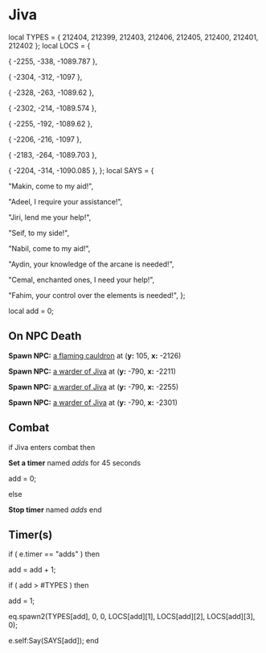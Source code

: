 # Jiva
local TYPES = { 212404, 212399, 212403, 212406, 212405, 212400, 212401, 212402 };
local LOCS = {

{ -2255, -338, -1089.787 },

{ -2304, -312, -1097 },

{ -2328, -263, -1089.62 },

{ -2302, -214, -1089.574 },

{ -2255, -192, -1089.62 },

{ -2206, -216, -1097 },

{ -2183, -264, -1089.703 },

{ -2204, -314, -1090.085 },
};
local SAYS = {

"Makin, come to my aid!",

"Adeel, I require your assistance!",

"Jiri, lend me your help!",

"Seif, to my side!",

"Nabil, come to my aid!",

"Aydin, your knowledge of the arcane is needed!",

"Cemal, enchanted ones, I need your help!",

"Fahim, your control over the elements is needed!",
};

local add = 0;




## On NPC Death

**Spawn NPC:**  [a flaming cauldron](/npc/212412) at (**y:** 105, **x:** -2126)


**Spawn NPC:**  [a warder of Jiva](/npc/212417) at (**y:** -790, **x:** -2211)


**Spawn NPC:**  [a warder of Jiva](/npc/212417) at (**y:** -790, **x:** -2255)

**Spawn NPC:**  [a warder of Jiva](/npc/212417) at (**y:** -790, **x:** -2301)


## Combat

if  Jiva enters combat  then


**Set a timer** named *adds* for 45 seconds


add = 0;

else


**Stop timer** named *adds*
end



## Timer(s)

if ( e.timer == "adds" ) then


add = add + 1;


if ( add > #TYPES ) then



add = 1;



eq.spawn2(TYPES[add], 0, 0, LOCS[add][1], LOCS[add][2], LOCS[add][3], 0);


e.self:Say(SAYS[add]);
end
